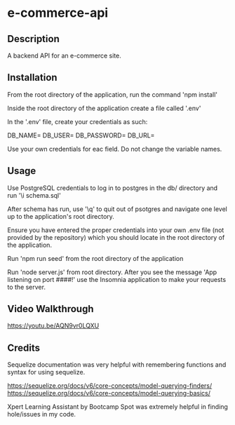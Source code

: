 # e-commerce-api

## Description
A backend API for an e-commerce site.

## Installation

From the root directory of the application, run the command 'npm install'

Inside the root directory of the application create a file called '.env'

In the '.env' file, create your credentials as such:

DB_NAME=
DB_USER=
DB_PASSWORD=
DB_URL=

Use your own credentials for eac field. Do not change the variable names.

## Usage

Use PostgreSQL credentials to log in to postgres in the db/ directory and run '\i schema.sql'

After schema has run, use '\q' to quit out of psotgres and navigate one level up to the application's root directory.

Ensure you have entered the proper credentials into your own .env file (not provided by the repository) which you should locate in the root directory of the application.

Run 'npm run seed' from the root directory of the application

Run 'node server.js' from root directory. After you see the message 'App listening on port ####!' use the Insomnia application to make your requests to the server.

## Video Walkthrough
https://youtu.be/AQN9vr0LQXU

## Credits

Sequelize documentation was very helpful with remembering functions and syntax for using sequelize.

https://sequelize.org/docs/v6/core-concepts/model-querying-finders/
https://sequelize.org/docs/v6/core-concepts/model-querying-basics/

Xpert Learning Assistant by Bootcamp Spot was extremely helpful in finding hole/issues in my code.
